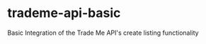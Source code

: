 trademe-api-basic
=================

Basic Integration of the Trade Me API's create listing functionality
